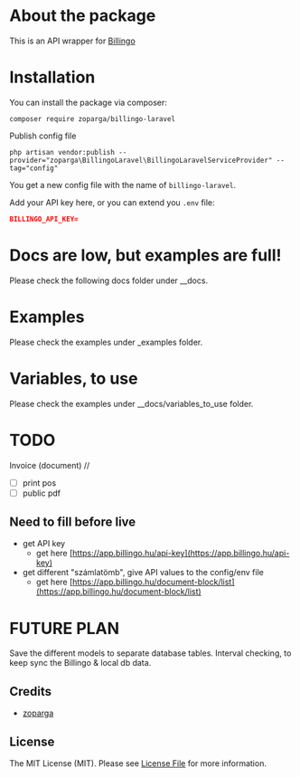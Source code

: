 # About the package

This is an API wrapper for [Billingo](https://billingo.hu)

# Installation
You can install the package via composer:

```composer require zoparga/billingo-laravel```

Publish config file

```php artisan vendor:publish --provider="zoparga\BillingoLaravel\BillingoLaravelServiceProvider" --tag="config"```

You get a new config file with the name of `billingo-laravel`.

Add your API key here, or you can extend you `.env` file:
```json
BILLINGO_API_KEY=
``` 

# Docs are low, but examples are full!

Please check the following docs folder under __docs.

# Examples

Please check the examples under _examples folder.

# Variables, to use

Please check the examples under __docs/variables_to_use folder.

# TODO

Invoice (document)
//
- [ ] print pos
- [ ] public pdf

## Need to fill before live
- get API key
    - get here [https://app.billingo.hu/api-key](https://app.billingo.hu/api-key)
- get different "számlatömb", give API values to the config/env file
    - get here [https://app.billingo.hu/document-block/list](https://app.billingo.hu/document-block/list)

# FUTURE PLAN

Save the different models to separate database tables.
Interval checking, to keep sync the Billingo & local db data.



## Credits

- [zoparga](https://github.com/zoparga)

## License

The MIT License (MIT). Please see [License File](LICENSE.md) for more information.
